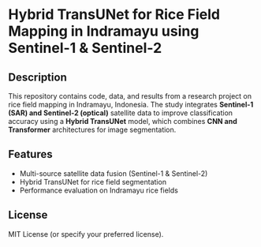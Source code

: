 # **Hybrid TransUNet for Rice Field Mapping in Indramayu using Sentinel-1 & Sentinel-2**  

## **Description**  
This repository contains code, data, and results from a research project on rice field mapping in Indramayu, Indonesia. The study integrates **Sentinel-1 (SAR) and Sentinel-2 (optical)** satellite data to improve classification accuracy using a **Hybrid TransUNet** model, which combines **CNN and Transformer** architectures for image segmentation.  

## **Features**  
- Multi-source satellite data fusion (Sentinel-1 & Sentinel-2)  
- Hybrid TransUNet for rice field segmentation  
- Performance evaluation on Indramayu rice fields  

## **License**  
MIT License (or specify your preferred license). 
